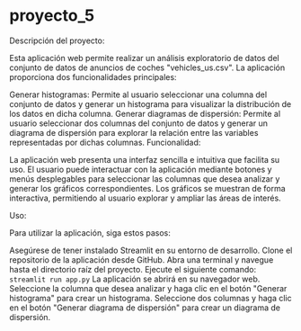 # proyecto_5
Descripción del proyecto:

Esta aplicación web permite realizar un análisis exploratorio de datos del conjunto de datos de anuncios de coches "vehicles_us.csv". La aplicación proporciona dos funcionalidades principales:

Generar histogramas: Permite al usuario seleccionar una columna del conjunto de datos y generar un histograma para visualizar la distribución de los datos en dicha columna.
Generar diagramas de dispersión: Permite al usuario seleccionar dos columnas del conjunto de datos y generar un diagrama de dispersión para explorar la relación entre las variables representadas por dichas columnas.
Funcionalidad:

La aplicación web presenta una interfaz sencilla e intuitiva que facilita su uso. El usuario puede interactuar con la aplicación mediante botones y menús desplegables para seleccionar las columnas que desea analizar y generar los gráficos correspondientes. Los gráficos se muestran de forma interactiva, permitiendo al usuario explorar y ampliar las áreas de interés.

Uso:

Para utilizar la aplicación, siga estos pasos:

Asegúrese de tener instalado Streamlit en su entorno de desarrollo.
Clone el repositorio de la aplicación desde GitHub.
Abra una terminal y navegue hasta el directorio raíz del proyecto.
Ejecute el siguiente comando: ```streamlit run app.py```
La aplicación se abrirá en su navegador web.
Seleccione la columna que desea analizar y haga clic en el botón "Generar histograma" para crear un histograma.
Seleccione dos columnas y haga clic en el botón "Generar diagrama de dispersión" para crear un diagrama de dispersión.